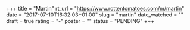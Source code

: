 +++
title = "Martin"
rt_url = "https://www.rottentomatoes.com/m/martin"
date = "2017-07-10T16:32:03+01:00"
slug = "martin"
date_watched = ""
draft = true
rating = "-"
poster = ""
status = "PENDING"
+++